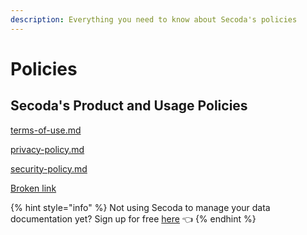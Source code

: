 ```yaml
---
description: Everything you need to know about Secoda's policies
---
```


# Policies

## Secoda's Product and Usage Policies

[terms-of-use.md](terms-of-use.md "mention")

[privacy-policy.md](privacy-policy.md "mention")

[security-policy.md](security-policy.md "mention")

[Broken link](broken-reference "mention")

{% hint style="info" %}
Not using Secoda to manage your data documentation yet? Sign up for free [here](https://app.secoda.co/) 👈
{% endhint %}
